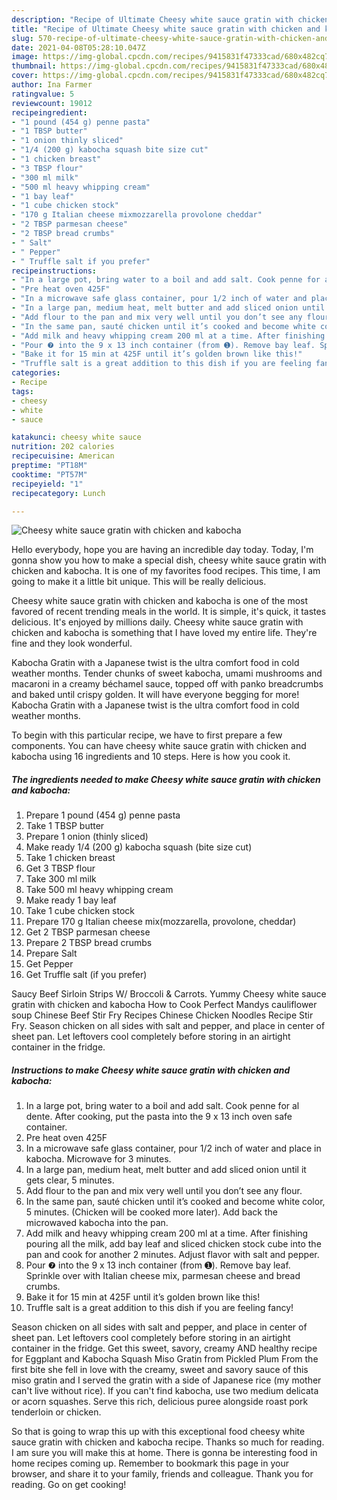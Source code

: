 ```yaml
---
description: "Recipe of Ultimate Cheesy white sauce gratin with chicken and kabocha"
title: "Recipe of Ultimate Cheesy white sauce gratin with chicken and kabocha"
slug: 570-recipe-of-ultimate-cheesy-white-sauce-gratin-with-chicken-and-kabocha
date: 2021-04-08T05:28:10.047Z
image: https://img-global.cpcdn.com/recipes/9415831f47333cad/680x482cq70/cheesy-white-sauce-gratin-with-chicken-and-kabocha-recipe-main-photo.jpg
thumbnail: https://img-global.cpcdn.com/recipes/9415831f47333cad/680x482cq70/cheesy-white-sauce-gratin-with-chicken-and-kabocha-recipe-main-photo.jpg
cover: https://img-global.cpcdn.com/recipes/9415831f47333cad/680x482cq70/cheesy-white-sauce-gratin-with-chicken-and-kabocha-recipe-main-photo.jpg
author: Ina Farmer
ratingvalue: 5
reviewcount: 19012
recipeingredient:
- "1 pound (454 g) penne pasta"
- "1 TBSP butter"
- "1 onion thinly sliced"
- "1/4 (200 g) kabocha squash bite size cut"
- "1 chicken breast"
- "3 TBSP flour"
- "300 ml milk"
- "500 ml heavy whipping cream"
- "1 bay leaf"
- "1 cube chicken stock"
- "170 g Italian cheese mixmozzarella provolone cheddar"
- "2 TBSP parmesan cheese"
- "2 TBSP bread crumbs"
- " Salt"
- " Pepper"
- " Truffle salt if you prefer"
recipeinstructions:
- "In a large pot, bring water to a boil and add salt. Cook penne for al dente. After cooking, put the pasta into the 9 x 13 inch oven safe container."
- "Pre heat oven 425F"
- "In a microwave safe glass container, pour 1/2 inch of water and place in kabocha. Microwave for 3 minutes."
- "In a large pan, medium heat, melt butter and add sliced onion until it gets clear, 5 minutes."
- "Add flour to the pan and mix very well until you don’t see any flour."
- "In the same pan, sauté chicken until it’s cooked and become white color, 5 minutes. (Chicken will be cooked more later). Add back the microwaved kabocha into the pan."
- "Add milk and heavy whipping cream 200 ml at a time. After finishing pouring all the milk, add bay leaf and sliced chicken stock cube into the pan and cook for another 2 minutes. Adjust flavor with salt and pepper."
- "Pour ❼ into the 9 x 13 inch container (from ➊). Remove bay leaf. Sprinkle over with Italian cheese mix, parmesan cheese and bread crumbs."
- "Bake it for 15 min at 425F until it’s golden brown like this!"
- "Truffle salt is a great addition to this dish if you are feeling fancy!"
categories:
- Recipe
tags:
- cheesy
- white
- sauce

katakunci: cheesy white sauce 
nutrition: 202 calories
recipecuisine: American
preptime: "PT18M"
cooktime: "PT57M"
recipeyield: "1"
recipecategory: Lunch

---
```



![Cheesy white sauce gratin with chicken and kabocha](https://img-global.cpcdn.com/recipes/9415831f47333cad/680x482cq70/cheesy-white-sauce-gratin-with-chicken-and-kabocha-recipe-main-photo.jpg)

Hello everybody, hope you are having an incredible day today. Today, I'm gonna show you how to make a special dish, cheesy white sauce gratin with chicken and kabocha. It is one of my favorites food recipes. This time, I am going to make it a little bit unique. This will be really delicious.

Cheesy white sauce gratin with chicken and kabocha is one of the most favored of recent trending meals in the world. It is simple, it's quick, it tastes delicious. It's enjoyed by millions daily. Cheesy white sauce gratin with chicken and kabocha is something that I have loved my entire life. They're fine and they look wonderful.

Kabocha Gratin with a Japanese twist is the ultra comfort food in cold weather months. Tender chunks of sweet kabocha, umami mushrooms and macaroni in a creamy béchamel sauce, topped off with panko breadcrumbs and baked until crispy golden. It will have everyone begging for more! Kabocha Gratin with a Japanese twist is the ultra comfort food in cold weather months.


To begin with this particular recipe, we have to first prepare a few components. You can have cheesy white sauce gratin with chicken and kabocha using 16 ingredients and 10 steps. Here is how you cook it.

<!--inarticleads1-->

##### The ingredients needed to make Cheesy white sauce gratin with chicken and kabocha:

1. Prepare 1 pound (454 g) penne pasta
1. Take 1 TBSP butter
1. Prepare 1 onion (thinly sliced)
1. Make ready 1/4 (200 g) kabocha squash (bite size cut)
1. Take 1 chicken breast
1. Get 3 TBSP flour
1. Take 300 ml milk
1. Take 500 ml heavy whipping cream
1. Make ready 1 bay leaf
1. Take 1 cube chicken stock
1. Prepare 170 g Italian cheese mix(mozzarella, provolone, cheddar)
1. Get 2 TBSP parmesan cheese
1. Prepare 2 TBSP bread crumbs
1. Prepare  Salt
1. Get  Pepper
1. Get  Truffle salt (if you prefer)


Saucy Beef Sirloin Strips W/ Broccoli &amp; Carrots. Yummy Cheesy white sauce gratin with chicken and kabocha How to Cook Perfect Mandys cauliflower soup Chinese Beef Stir Fry Recipes Chinese Chicken Noodles Recipe Stir Fry. Season chicken on all sides with salt and pepper, and place in center of sheet pan. Let leftovers cool completely before storing in an airtight container in the fridge. 

<!--inarticleads2-->

##### Instructions to make Cheesy white sauce gratin with chicken and kabocha:

1. In a large pot, bring water to a boil and add salt. Cook penne for al dente. After cooking, put the pasta into the 9 x 13 inch oven safe container.
1. Pre heat oven 425F
1. In a microwave safe glass container, pour 1/2 inch of water and place in kabocha. Microwave for 3 minutes.
1. In a large pan, medium heat, melt butter and add sliced onion until it gets clear, 5 minutes.
1. Add flour to the pan and mix very well until you don’t see any flour.
1. In the same pan, sauté chicken until it’s cooked and become white color, 5 minutes. (Chicken will be cooked more later). Add back the microwaved kabocha into the pan.
1. Add milk and heavy whipping cream 200 ml at a time. After finishing pouring all the milk, add bay leaf and sliced chicken stock cube into the pan and cook for another 2 minutes. Adjust flavor with salt and pepper.
1. Pour ❼ into the 9 x 13 inch container (from ➊). Remove bay leaf. Sprinkle over with Italian cheese mix, parmesan cheese and bread crumbs.
1. Bake it for 15 min at 425F until it’s golden brown like this!
1. Truffle salt is a great addition to this dish if you are feeling fancy!


Season chicken on all sides with salt and pepper, and place in center of sheet pan. Let leftovers cool completely before storing in an airtight container in the fridge. Get this sweet, savory, creamy AND healthy recipe for Eggplant and Kabocha Squash Miso Gratin from Pickled Plum From the first bite she fell in love with the creamy, sweet and savory sauce of this miso gratin and I served the gratin with a side of Japanese rice (my mother can&#39;t live without rice). If you can&#39;t find kabocha, use two medium delicata or acorn squashes. Serve this rich, delicious puree alongside roast pork tenderloin or chicken. 

So that is going to wrap this up with this exceptional food cheesy white sauce gratin with chicken and kabocha recipe. Thanks so much for reading. I am sure you will make this at home. There is gonna be interesting food in home recipes coming up. Remember to bookmark this page in your browser, and share it to your family, friends and colleague. Thank you for reading. Go on get cooking!
